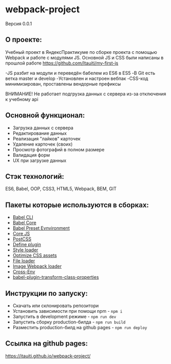 # **webpack-project**
Версия 0.0.1

## О проекте:
Учебный проект в ЯндексПрактикуме по сборке проекта с помощью Webpack и работе с модулями JS.
Основной JS и CSS были написаны в прошлой работе https://github.com/Itauiti/my-first-js

-JS разбит на модули и переведён бабелем из ES6 в ES5
-В Git есть ветка master и develop
-Установлен и настроен вебпак
-CSS-код минимизирован, проставлены вендорные префиксы

ВНИМАНИЕ! Не работает подгрузка данных с сервера из-за отключения к учебному api

## Основной функционал: 
- Загрузка данных с сервера
- Редактирование данных
- Реализация "лайков" карточек
- Удаление карточек (своих)
- Просмотр фотографий в полном размере
- Валидация форм
- UX при загрузке данных

## Стэк технологий:
ES6, Babel, OOP, CSS3, HTML5, Webpack, BEM, GIT

## Пакеты которые используются в сборках:
- [Babel CLI](https://babeljs.io/docs/en/babel-cli#docsNav)
- [Babel Core](https://babeljs.io/docs/en/babel-core)
- [Babel Preset Evnvironment](https://babeljs.io/docs/en/babel-preset-env#docsNav)
- [Сore JS](https://github.com/zloirock/core-js#readme)
- [PostCSS](https://postcss.org/)
- [Define plugin](https://webpack.js.org/plugins/define-plugin/)
- [Style loader](https://github.com/webpack-contrib/style-loader)
- [Optimize CSS assets](https://www.npmjs.com/package/optimize-css-assets-webpack-plugin)
- [File loader](https://github.com/webpack-contrib/file-loader)
- [Image Webpack loader](https://www.npmjs.com/package/image-webpack-loader)
- [Cross-Env](https://www.npmjs.com/package/cross-env)
- [babel-plugin-transform-class-properties](https://babeljs.io/docs/en/babel-plugin-transform-class-properties/)

## Инструкции по запуску:
- Скачать или склонировать репозитори
- Установить зависимости при помощи npm - `npm i`
- Запустить в development режиме - `npm run dev`
- Запустить сборку production-билда - `npm run build`
- Разместить production-билд на github pages - `npm run deploy`

## Ссылка на github pages:
https://itauiti.github.io/webpack-project/
